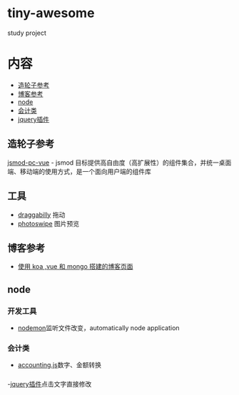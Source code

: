# tiny-awesome
study project
# 内容 

- [造轮子参考](#造轮子参考) 
- [博客参考](#博客参考) 
- [node](#node) 
- [会计类](#会计类)
- [jquery插件](#jquery插件)


## 造轮子参考

[jsmod-pc-vue](https://github.com/chaogao/jsmod-pc-vue) - jsmod 目标提供高自由度（高扩展性）的组件集合，并统一桌面端、移动端的使用方式，是一个面向用户端的组件库

## 工具


- [draggabilly](https://github.com/desandro/draggabilly) 拖动
- [photoswipe](https://github.com/dimsemenov/PhotoSwipe) 图片预览
## 博客参考 

- [ 使用 koa ,vue 和 mongo 搭建的博客页面](https://github.com/Ma63d/kov-blog)
## node

### 开发工具
- [nodemon](https://github.com/remy/nodemon)监听文件改变，automatically node application

### 会计类
- [accounting.js](https://github.com/openexchangerates/accounting.js)数字、金额转换

###
-[jquery插件](https://github.com/phuong/jqueryInlineEdit)点击文字直接修改
